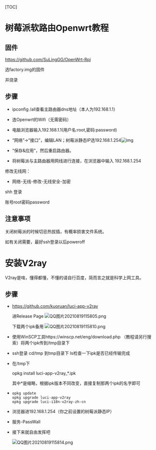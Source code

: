 [TOC]



# 树莓派软路由Openwrt教程

## 固件

https://github.com/SuLingGG/OpenWrt-Rpi

选factory.img的固件

并烧录

## 步骤

* ipconfig /all查看主路由器dns地址（本人为192.168.1.1）

* 连Openwrt的Wifi（无需密码）

* 电脑浏览器输入192.168.1.1(用户名:root,密码:password)

* “网络”->“接口”，编辑LAN；树莓派静态IP选192.168.1.254![img](https://img-blog.csdnimg.cn/20200222154001888.png?x-oss-process=image/watermark,type_ZmFuZ3poZW5naGVpdGk,shadow_10,text_aHR0cHM6Ly9ibG9nLmNzZG4ubmV0L3UwMTE1MzYwMzE=,size_16,color_FFFFFF,t_70)

* “保存&应用”，然后重启路由器。

* 将树莓派与主路由器用网线进行连接，在浏览器中输入 192.168.1.254

  

修改无线网：

* 网络-无线-修改-无线安全-加密

  

shh 登录

账号root密码password

## 注意事项

关闭树莓派的时候切忌热拔插，有概率损害文件系统。

如有关闭需要，最好ssh登录以后poweroff

# 安装V2ray

V2ray是啥，懂得都懂，不懂的请自行百度，简而言之就是科学上网工具。

## 步骤

* https://github.com/kuoruan/luci-app-v2ray

  进Release Page                         ![QQ图片20210819115805.png](https://i.loli.net/2021/08/19/LseQYlM647RumhJ.png)

  下载两个ipk备用       ![QQ图片20210819115810.png](https://i.loli.net/2021/08/19/97VAlu5O3Yyzbxa.png)

* 使用WinSCP工具https://winscp.net/eng/download.php （教程请另行搜索）将两个ipk传到/tmp目录下

* ssh登录 cd/tmp 到tmp目录下 ls检查一下ipk是否已经传输完成

* 在/tmp下

  opkg install luci-app-v2ray_*.ipk

  其中*是缩略，根据ipk版本不同改变，直接复制那两个ipk的名字即可

* ```
  opkg update
  opkg upgrade luci-app-v2ray
  opkg upgrade luci-i18n-v2ray-zh-cn
  ```

* 浏览器进192.168.1.254（你之前设置的树莓派静态IP）

* 服务-PassWall

* 接下来就自由发挥吧

  ![QQ图片20210819115814.png](https://i.loli.net/2021/08/19/TY8FtsG59wAyaXI.png)
